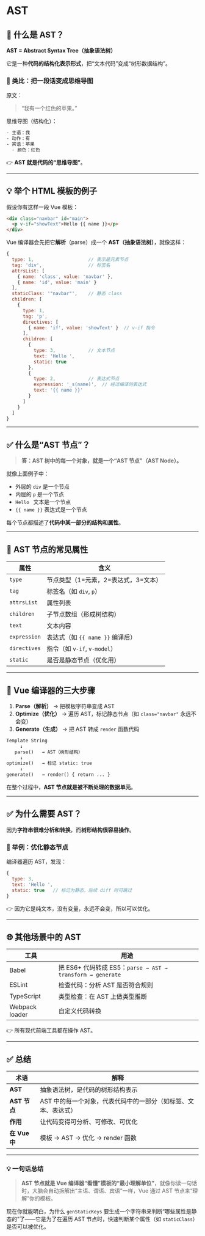 # AST

## 🌟 什么是 AST？

**AST = Abstract Syntax Tree（抽象语法树）**

它是一种**代码的结构化表示形式**，把“文本代码”变成“树形数据结构”。

### 🧩 类比：把一段话变成思维导图

原文：

> “我有一个红色的苹果。”

思维导图（结构化）：

```tex
- 主语：我
- 动作：有
- 宾语：苹果
  - 颜色：红色
```

👉 **AST 就是代码的“思维导图”**。

------

## 💡 举个 HTML 模板的例子

假设你有这样一段 Vue 模板：

```html
<div class="navbar" id="main">
  <p v-if="showText">Hello {{ name }}</p>
</div>
```

Vue 编译器会先把它**解析**（parse）成一个 **AST（抽象语法树）**，就像这样：

```js
{
  type: 1,                    // 表示是元素节点
  tag: 'div',                 // 标签名
  attrsList: [
    { name: 'class', value: 'navbar' },
    { name: 'id', value: 'main' }
  ],
  staticClass: '"navbar"',    // 静态 class
  children: [
    {
      type: 1,
      tag: 'p',
      directives: [
        { name: 'if', value: 'showText' }  // v-if 指令
      ],
      children: [
        {
          type: 3,            // 文本节点
          text: 'Hello ',
          static: true
        },
        {
          type: 2,            // 表达式节点
          expression: '_s(name)',  // 经过编译的表达式
          text: '{{ name }}'
        }
      ]
    }
  ]
}
```

------

## ✅ 什么是“AST 节点”？

> **答：AST 树中的每一个对象，就是一个“AST 节点”（AST Node）。**

就像上面例子中：

- 外层的 `div` 是一个节点
- 内层的 `p` 是一个节点
- `Hello ` 文本是一个节点
- `{{ name }}` 表达式是一个节点

每个节点都描述了**代码中某一部分的结构和属性**。

------

## 📌 AST 节点的常见属性

| 属性         | 含义                                 |
| ------------ | ------------------------------------ |
| `type`       | 节点类型（1=元素，2=表达式，3=文本） |
| `tag`        | 标签名（如 `div`, `p`）              |
| `attrsList`  | 属性列表                             |
| `children`   | 子节点数组（形成树结构）             |
| `text`       | 文本内容                             |
| `expression` | 表达式（如 `{{ name }}` 编译后）     |
| `directives` | 指令（如 `v-if`, `v-model`）         |
| `static`     | 是否是静态节点（优化用）             |

------

## 🔄 Vue 编译器的三大步骤

1. **Parse（解析）**
    → 把模板字符串变成 AST
2. **Optimize（优化）**
    → 遍历 AST，标记静态节点（如 `class="navbar"` 永远不会变）
3. **Generate（生成）**
    → 把 AST 转成 `render` 函数代码

```tex
Template String
     ↓
   parse()   → AST（树形结构）
     ↓
optimize()   → 标记 static: true
     ↓
generate()   → render() { return ... }
```

在整个过程中，**AST 节点就是被不断处理的数据单元**。

------

## ✅ 为什么需要 AST？

因为**字符串很难分析和转换**，而**树形结构很容易操作**。

### 🧩 举例：优化静态节点

编译器遍历 AST，发现：

```js
{
  type: 3,
  text: 'Hello ',
  static: true   // 标记为静态，后续 diff 时可跳过
}
```

👉 因为它是纯文本，没有变量，永远不会变，所以可以优化。

------

## 🌐 其他场景中的 AST

| 工具           | 用途                                                       |
| -------------- | ---------------------------------------------------------- |
| Babel          | 把 ES6+ 代码转成 ES5：`parse → AST → transform → generate` |
| ESLint         | 检查代码：分析 AST 是否符合规则                            |
| TypeScript     | 类型检查：在 AST 上做类型推断                              |
| Webpack loader | 自定义代码转换                                             |

👉 所有现代前端工具都在操作 AST。

------

## ✅ 总结

| 术语          | 解释                                                         |
| ------------- | ------------------------------------------------------------ |
| **AST**       | 抽象语法树，是代码的树形结构表示                             |
| **AST 节点**  | AST 中的每一个对象，代表代码中的一部分（如标签、文本、表达式） |
| **作用**      | 让代码变得可分析、可修改、可优化                             |
| **在 Vue 中** | 模板 → AST → 优化 → render 函数                              |

------

### 💡 一句话总结

> **AST 节点就是 Vue 编译器“看懂”模板的“最小理解单位”**，就像你读一句话时，大脑会自动拆解出“主语、谓语、宾语”一样，Vue 通过 AST 节点来“理解”你的模板。

现在你就能明白，为什么 `genStaticKeys` 要生成一个字符串来判断“哪些属性是静态的”了——它是为了在遍历 AST 节点时，快速判断某个属性（如 `staticClass`）是否可以被优化。
